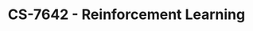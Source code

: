 ---
layout: course
title: CS-7642 - Reinforcement Learning
aliases: RL
course_id: CS-7642
permalink: /CS-7642/
---